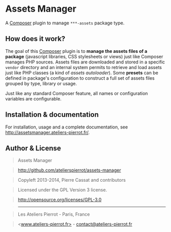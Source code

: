 Assets Manager
==============

A [Composer](http://getcomposer.org/) plugin to manage `***-assets` package type.


## How does it work?

The goal of this [Composer](http://getcomposer.org/) plugin is to **manage the assets files of a package**
(javascript libraries, CSS stylesheets or views) just like Composer manages PHP sources.
Assets files are downloaded and stored in a specific `vendor` directory and an internal
system permits to retrieve and load assets just like PHP classes (a kind of *assets autoloader*).
Some **presets** can be defined in package's configuration to construct a full set of assets files
grouped by type, library or usage.

Just like any standard Composer feature, all names or configuration variables are configurable.

## Installation & documentation

For installation, usage and a complete documentation, see <http://assetsmanager.ateliers-pierrot.fr/>.

## Author & License

>    Assets Manager

>    http://github.com/atelierspierrot/assets-manager

>    Copyleft 2013-2014, Pierre Cassat and contributors

>    Licensed under the GPL Version 3 license.

>    http://opensource.org/licenses/GPL-3.0

>    ----

>    Les Ateliers Pierrot - Paris, France

>    <www.ateliers-pierrot.fr> - <contact@ateliers-pierrot.fr>
